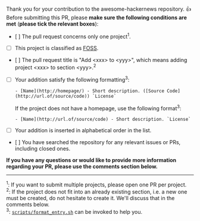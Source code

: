 Thank you for your contribution to the awesome-hackernews repository. :thumbsup:<br>
Before submitting this PR, please **make sure the following conditions are met** (**please tick the relevant boxes**):

- [ ] The pull request concerns only one project<sup>1</sup>.
- [ ] This project is classified as [FOSS](https://en.wikipedia.org/wiki/Free_and_open-source_software).
- [ ] The pull request title is "Add &lt;xxx&gt; to &lt;yyy&gt;", which means adding project &lt;xxx&gt; to section &lt;yyy&gt;.<sup>2</sup>
- [ ] Your addition satisfy the following formatting<sup>3</sup>:

  ```
  - [Name](http://homepage/) - Short description. ([Source Code](http://url.of/source/code)) `License`
  ```

  If the project does not have a homepage, use the following format<sup>3</sup>:

  ```
  - [Name](http://url.of/source/code) - Short description. `License`
  ```

- [ ] Your addition is inserted in alphabetical order in the list.
- [ ] You have searched the repository for any relevant issues or PRs, including closed ones.

**If you have any questions or would like to provide more information regarding your PR, please use the comments section below.**

---

<sup>1</sup>: If you want to submit multiple projects, please open one PR per project.<br>
<sup>2</sup>: If the project does not fit into an already existing section, i.e. a new one must be created, do not hesitate to create it. We'll discuss that in the comments below.<br>
<sup>3</sup>: [`scripts/format_entry.sh`](../scripts/format_entry.sh) can be invoked to help you.
